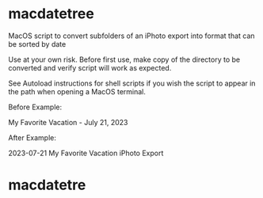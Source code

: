 # macdatetree

MacOS script to convert subfolders of an iPhoto export into format that can be sorted by date  

Use at your own risk.  Before first use, make copy of the directory to be converted and verify script will work as expected.

See Autoload instructions for shell scripts if you wish the script to appear in the path when opening a MacOS terminal.

Before Example:

My Favorite Vacation - July 21, 2023

After Example:

2023-07-21 My Favorite Vacation iPhoto Export



# macdatetre
 
